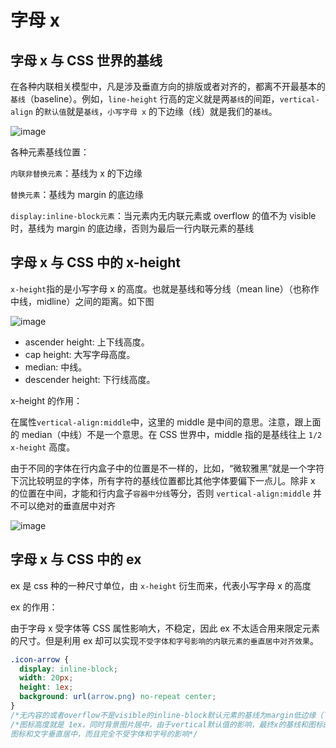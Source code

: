 # 字母 x

## 字母 x 与 CSS 世界的基线

在各种内联相关模型中，凡是涉及垂直方向的排版或者对齐的，都离不开最基本的`基线`（baseline）。例如，`line-height` 行高的定义就是两`基线`的间距，`vertical-align` 的`默认值`就是`基线`，`小写字母 x` 的下边缘（线）就是我们的`基线`。

![image](../../assets/css/inline-flow/x1.png)

各种元素基线位置：

`内联非替换元素`：基线为 x 的下边缘

`替换元素`：基线为 margin 的底边缘

`display:inline-block元素`：当元素内无内联元素或 overflow 的值不为 visible 时，基线为 margin 的底边缘，否则为最后一行内联元素的基线

## 字母 x 与 CSS 中的 x-height

`x-height`指的是小写字母 x 的高度。也就是基线和等分线（mean line）（也称作中线，midline）之间的距离。如下图

![image](../../assets/css/inline-flow/x2.png)

- ascender height: 上下线高度。
- cap height: 大写字母高度。
- median: 中线。
- descender height: 下行线高度。

x-height 的作用：

在属性`vertical-align:middle`中，这里的 middle 是中间的意思。注意，跟上面的 median（中线）不是一个意思。在 CSS 世界中，middle 指的是基线往上 `1/2 x-height` 高度。

由于不同的字体在行内盒子中的位置是不一样的，比如，“微软雅黑”就是一个字符下沉比较明显的字体，所有字符的基线位置都比其他字体要偏下一点儿。除非 x 的位置在中间，才能和行内盒子`容器中分线`等分，否则 `vertical-align:middle` 并不可以绝对的垂直居中对齐

![image](../../assets/css/inline-flow/vertical11.png)

## 字母 x 与 CSS 中的 ex

ex 是 css 种的一种尺寸单位，由 `x-height` 衍生而来，代表小写字母 x 的高度

ex 的作用：

由于字母 x 受字体等 CSS 属性影响大，不稳定，因此 ex 不太适合用来限定元素的尺寸。但是利用 ex 却可以实现`不受字体和字号影响的内联元素的垂直居中对齐效果`。

```css
.icon-arrow {
  display: inline-block;
  width: 20px;
  height: 1ex;
  background: url(arrow.png) no-repeat center;
}
/*无内容的或者overflow不是visible的inline-block默认元素的基线为margin低边缘（下面会写）*/
/*图标高度就是 1ex，同时背景图片居中，由于vertical默认值的影响，最终x的基线和图标的基线相同，
图标和文字垂直居中，而且完全不受字体和字号的影响*/
```
